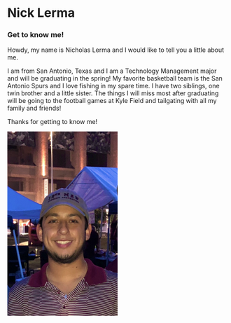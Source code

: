 # Nick Lerma
### Get to know me!

Howdy, my name is Nicholas Lerma and I would like to tell you a little about me.

I am from San Antonio, Texas and I am a Technology Management major and will be graduating in the spring!
My favorite basketball team is the San Antonio Spurs and I love fishing in my spare time.
I have two siblings, one twin brother and a little sister. 
The things I will miss most after graduating will be going to the football games at Kyle Field and tailgating with all my family and friends!

Thanks for getting to know me!

<img src="nick.jpg" alt="Picture of me!" width="50%" height="50%" align="center">
